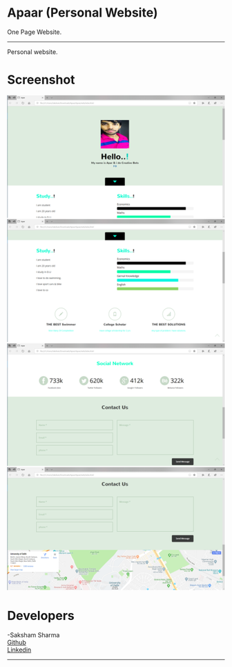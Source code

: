 # Apaar (Personal Website)
One Page Website.
**************************
Personal website.

# Screenshot
<img src="a1.png">
<img src="a2.png">
<img src="a3.png">
<img src="a4.png">


# Developers
-Saksham Sharma<br>
<a href="https://github.com/Sakshamoo17">Github</a>
<br>
<a href="https://www.linkedin.com/in/saksham-sharma-bb576b167/">Linkedin</a>
******************************************************************************************************************************************
